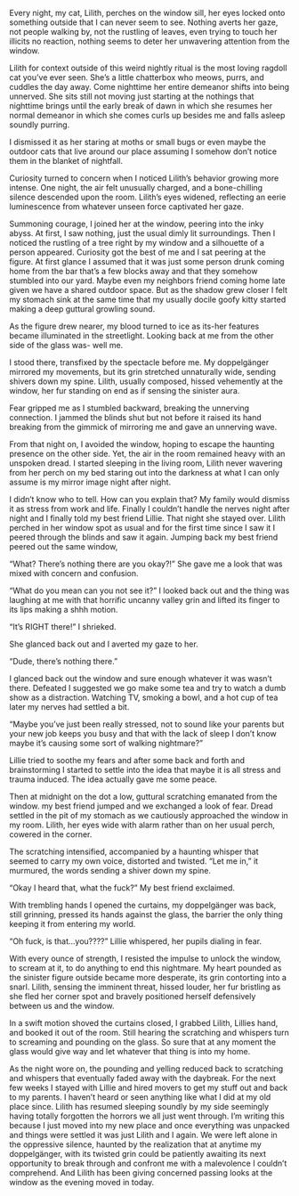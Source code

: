 Every night, my cat, Lilith, perches on the window sill, her eyes locked onto something outside that I can never seem to see. Nothing averts her gaze, not people walking by, not the rustling of leaves, even trying to touch her illicits no reaction, nothing seems to deter her unwavering attention from the window.

Lilith for context outside of this weird nightly ritual is the most loving ragdoll cat you’ve ever seen. She’s a little chatterbox who meows, purrs, and cuddles the day away. Come nighttime her entire demeanor shifts into being unnerved. She sits still not moving just starting at the nothings that nighttime brings until the early break of dawn in which she resumes her normal demeanor in which she comes curls up besides me and falls asleep soundly purring. 

I dismissed it as her staring at moths or small bugs or even maybe the outdoor cats that live around our place assuming I somehow don’t notice them in the blanket of nightfall. 

Curiosity turned to concern when I noticed Lilith’s behavior growing more intense. One night, the air felt unusually charged, and a bone-chilling silence descended upon the room. Lilith’s eyes widened, reflecting an eerie luminescence from whatever unseen force captivated her gaze.

Summoning courage, I joined her at the window, peering into the inky abyss. At first, I saw nothing, just the usual dimly lit surroundings. Then I noticed the rustling of a tree right by my window and a silhouette of a person appeared. Curiosity got the best of me and I sat peering at the figure. At first glance I assumed that it was just some person drunk coming home from the bar that’s a few blocks away and that they somehow stumbled into our yard. Maybe even my neighbors friend coming home late given we have a shared outdoor space. But as the shadow grew closer I felt my stomach sink at the same time that my usually docile goofy kitty started making a deep guttural growling sound. 

As the figure drew nearer, my blood turned to ice as its-her features became illuminated in the streetlight. Looking back at me from the other side of the glass was- well me. 

I stood there, transfixed by the spectacle before me. My doppelgänger mirrored my movements, but its grin stretched unnaturally wide, sending shivers down my spine. Lilith, usually composed, hissed vehemently at the window, her fur standing on end as if sensing the sinister aura.

Fear gripped me as I stumbled backward, breaking the unnerving connection. I jammed the blinds shut but not before it raised its hand breaking from the gimmick of mirroring me and gave an unnerving wave.

From that night on, I avoided the window, hoping to escape the haunting presence on the other side. Yet, the air in the room remained heavy with an unspoken dread. I started sleeping in the living room, Lilith never wavering from her perch on my bed staring out into the darkness at what I can only assume is my mirror image night after night. 

I didn’t know who to tell. How can you explain that? My family would dismiss it as stress from work and life. Finally I couldn’t handle the nerves night after night and I finally told my best friend Lillie. That night she stayed over. Lilith perched in her window spot as usual and for the first time since I saw it I peered through the blinds and saw it again. Jumping back my best friend peered out the same window, 

“What? There’s nothing there are you okay?!” 
She gave me a look that was mixed with concern and confusion. 

“What do you mean can you not see it?” 
I looked back out and the thing was laughing at me with that horrific uncanny valley grin and lifted its finger to its lips making a shhh motion. 

“It’s RIGHT there!” I shrieked.

She glanced back out and I averted my gaze to her. 

“Dude, there’s nothing there.” 

I glanced back out the window and sure enough whatever it was wasn’t there. Defeated I suggested we go make some tea and try to watch a dumb show as a distraction. Watching TV, smoking a bowl, and a hot cup of tea later my nerves had settled a bit.

“Maybe you’ve just been really stressed, not to sound like your parents but your new job keeps you busy and that with the lack of sleep I don’t know maybe it’s causing some sort of walking nightmare?” 

Lillie tried to soothe my fears and after some back and forth and brainstorming I started to settle into the idea that maybe it is all stress and trauma induced. The idea actually gave me some peace. 

Then at midnight on the dot a low, guttural scratching emanated from the window. my best friend jumped and we exchanged a look of fear. Dread settled in the pit of my stomach as we cautiously approached the window in my room. Lilith, her eyes wide with alarm rather than on her usual perch, cowered in the corner.

The scratching intensified, accompanied by a haunting whisper that seemed to carry my own voice, distorted and twisted. “Let me in,” it murmured, the words sending a shiver down my spine. 

“Okay I heard that, what the fuck?” My best friend exclaimed.

With trembling hands I opened the curtains, my doppelgänger was back, still grinning, pressed its hands against the glass, the barrier the only thing keeping it from entering my world.

“Oh fuck, is that…you????” 
Lillie whispered, her pupils dialing in fear.


With every ounce of strength, I resisted the impulse to unlock the window, to scream at it, to do anything to end this nightmare. My heart pounded as the sinister figure outside became more desperate, its grin contorting into a snarl. Lilith, sensing the imminent threat, hissed louder, her fur bristling as she fled her corner spot and bravely positioned herself defensively between us and the window.

In a swift motion shoved the curtains closed, I grabbed Lilith, Lillies hand, and booked it out of the room. Still hearing the scratching and whispers turn to screaming and pounding on the glass. So sure that at any moment the glass would give way and let whatever that thing is into my home. 

As the night wore on, the pounding and yelling reduced back to scratching and whispers that eventually faded away with the daybreak. For the next few weeks I stayed with Lillie and hired movers to get my stuff out and back to my parents. I haven’t heard or seen anything like what I did at my old place since. Lilith has resumed sleeping soundly by my side seemingly having totally forgotten the horrors we all just went through. I’m writing this because I just moved into my new place and once everything was unpacked and things were settled it was just Lilith and I again. We were left alone in the oppressive silence, haunted by the realization that at anytime my doppelgänger, with its twisted grin could be patiently awaiting its next opportunity to break through and confront me with a malevolence I couldn’t comprehend. 
And Lilith has been giving concerned passing looks at the window as the evening moved in today.